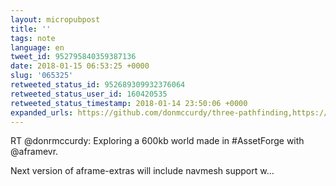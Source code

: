 ```yaml
---
layout: micropubpost
title: ''
tags: note
language: en
tweet_id: 952795840359387136
date: 2018-01-15 06:53:25 +0000
slug: '065325'
retweeted_status_id: 952689309932376064
retweeted_status_user_id: 160420535
retweeted_status_timestamp: 2018-01-14 23:50:06 +0000
expanded_urls: https://github.com/donmccurdy/three-pathfinding,https://twitter.com/donrmccurdy/status/952689309932376069/video/1
---
```

RT @donrmccurdy: Exploring a 600kb world made in #AssetForge with @aframevr. 

Next version of aframe-extras will include navmesh support w…
